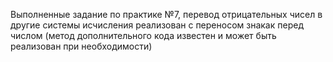 Выполненные задание по практике №7, перевод отрицательных чисел в другие системы исчисления реализован с переносом знакак перед числом (метод дополнительного кода известен и может быть реализован при необходимости)
